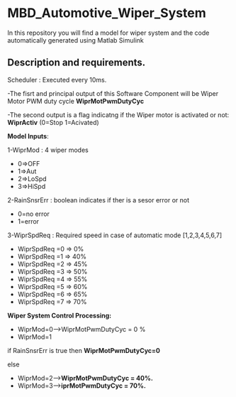 # MBD_Automotive_Wiper_System

In this repository you will find a model for wiper system and the code automatically generated using Matlab Simulink

## Description and requirements.

Scheduler : Executed every 10ms.

-The fisrt and principal output of this Software Component will be Wiper Motor PWM duty cycle     **WiprMotPwmDutyCyc** 

-The second output is a flag indicatng if the Wiper motor is activated or not: **WiprActiv** (0=Stop 1=Acivated)

**Model Inputs**:

1-WiprMod : 4 wiper modes 

* 0=>OFF
* 1=>Aut
* 2=>LoSpd
* 3=>HiSpd

2-RainSnsrErr : boolean indicates if ther is a sesor error or not

* 0=no error
* 1=error

3-WiprSpdReq : Required speed in case of automatic mode [1,2,3,4,5,6,7]

* WiprSpdReq =0 => 0%
* WiprSpdReq =1 => 40%
* WiprSpdReq =2 => 45%
* WiprSpdReq =3 => 50%
* WiprSpdReq =4 => 55%
* WiprSpdReq =5 => 60% 
* WiprSpdReq =6 => 65% 
* WiprSpdReq =7 => 70%

**Wiper System Control Processing:**

* WiprMod=0-->WiprMotPwmDutyCyc = 0 %
* WiprMod=1

if RainSnsrErr is true then **WiprMotPwmDutyCyc=0**

else

* WiprMod=2-->**WiprMotPwmDutyCyc = 40%.**
* WiprMod=3-->**iprMotPwmDutyCyc = 70%.**
